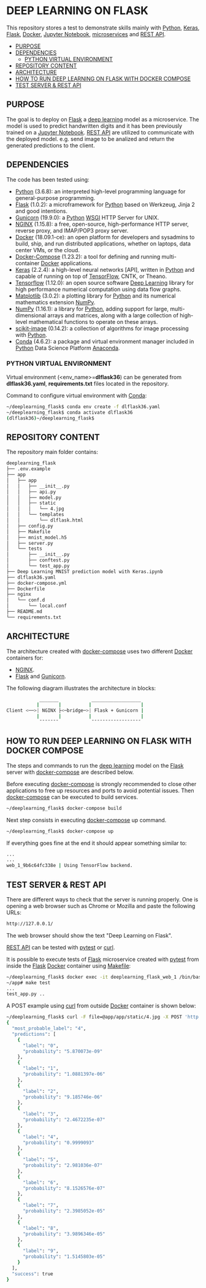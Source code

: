 # DEEP LEARNING ON FLASK <!-- omit in toc -->

This repository stores a test to demonstrate skills mainly with [Python], [Keras], [Flask], [Docker], [Jupyter Notebook], [microservices] and [REST API].

- [PURPOSE](#purpose)
- [DEPENDENCIES](#dependencies)
  - [PYTHON VIRTUAL ENVIRONMENT](#python-virtual-environment)
- [REPOSITORY CONTENT](#repository-content)
- [ARCHITECTURE](#architecture)
- [HOW TO RUN DEEP LEARNING ON FLASK WITH DOCKER COMPOSE](#how-to-run-deep-learning-on-flask-with-docker-compose)
- [TEST SERVER & REST API](#test-server--rest-api)

## PURPOSE

The goal is to deploy on [Flask] a [deep learning] model as a microservice. The model is used to predict handwritten digits and it has been previously trained on a [Jupyter Notebook]. [REST API] are utilized to communicate with the deployed model. e.g. send image to be analized and return the generated predictions to the client.

## DEPENDENCIES

The code has been tested using:

* [Python] (3.6.8): an interpreted high-level programming language for general-purpose programming.
* [Flask] (1.0.2): a microframework for [Python] based on Werkzeug, Jinja 2 and good intentions.
* [Gunicorn] (19.9.0): a [Python] [WSGI] HTTP Server for UNIX.
* [NGINX] (1.15.8): a free, open-source, high-performance HTTP server, reverse proxy, and IMAP/POP3 proxy server.
* [Docker] (18.09.1-ce): an open platform for developers and sysadmins to build, ship, and run distributed applications, whether on laptops, data center VMs, or the cloud.
* [Docker-Compose] (1.23.2): a tool for defining and running multi-container [Docker] applications.
* [Keras] (2.2.4): a high-level neural networks [API], written in [Python] and capable of running on top of [TensorFlow], CNTK, or Theano.
* [Tensorflow] (1.12.0): an open source software [Deep Learning] library for high performance numerical computation using data flow graphs.
* [Matplotlib] (3.0.2): a plotting library for [Python] and its numerical mathematics extension [NumPy].
* [NumPy] (1.16.1): a library for [Python], adding support for large, multi-dimensional arrays and matrices, along with a large collection of high-level mathematical functions to operate on these arrays.
* [scikit-image] (0.14.2): a collection of algorithms for image processing with [Python].
* [Conda] (4.6.2): a package and virtual environment manager included in [Python] Data Science Platform [Anaconda].

### PYTHON VIRTUAL ENVIRONMENT

Virtual environment (<env_name>=**dlflask36**) can be generated from **dlflask36.yaml**, **requirements.txt** files located in the repository.

Command to configure virtual environment with [Conda]:

```bash
~/deeplearning_flask$ conda env create -f dlflask36.yaml
~/deeplearning_flask$ conda activate dlflask36
(dlflask36)~/deeplearning_flask$
```

## REPOSITORY CONTENT

The repository main folder contains:

```bash
deeplearning_flask
├── .env.example
├── app
│   ├── app
│   │   ├── __init__.py
│   │   ├── api.py
│   │   ├── model.py
│   │   ├── static
│   │   │   └── 4.jpg
│   │   └── templates
│   │       └── dlflask.html
│   ├── config.py
│   ├── Makefile
│   ├── mnist_model.h5
│   ├── server.py
│   └── tests
│       ├── __init__.py
│       ├── conftest.py
│       └── test_app.py
├── Deep Learning MNIST prediction model with Keras.ipynb
├── dlflask36.yaml
├── docker-compose.yml
├── Dockerfile
├── nginx
│   └── conf.d
│       └── local.conf
├── README.md
└── requirements.txt
```

## ARCHITECTURE

The architecture created with [docker-compose] uses two different [Docker] containers for:

* [NGINX].
* [Flask] and [Gunicorn].

The following diagram illustrates the architecture in blocks:

```bash
            _______            __________________
           |       |          |                  |
Client <──>| NGINX ├<─bridge─>| Flask + Gunicorn |
           |       |          |                  |
            ¯¯¯¯¯¯¯            ¯¯¯¯¯¯¯¯¯¯¯¯¯¯¯¯¯¯
```

## HOW TO RUN DEEP LEARNING ON FLASK WITH DOCKER COMPOSE

The steps and commands to run the [deep learning] model on the [Flask] server with [docker-compose] are described below.

Before executing [docker-compose] is strongly recommended to close other applications to free up resources and ports to avoid potential issues. Then [docker-compose] can be executed to build services.

```bash
~/deeplearning_flask$ docker-compose build
```

Next step consists in executing [docker-compose] up command.

```bash
~/deeplearning_flask$ docker-compose up
```

If everything goes fine at the end it should appear something similar to:

```bash
...
...
web_1_9b6c64fc338e | Using TensorFlow backend.
```

## TEST SERVER & REST API

There are different ways to check that the server is running properly. One is opening a web browser such as Chrome or Mozilla and paste the following URLs:

```bash
http://127.0.0.1/
```

The web browser should show the text "Deep Learning on Flask".

[REST API] can be tested with [pytest] or [curl].

It is possible to execute tests of [Flask] microservice created with [pytest] from inside the [Flask] [Docker] container using [Makefile]:

```bash
~/deeplearning_flask$ docker exec -it deeplearning_flask_web_1 /bin/bash
~/app# make test
...
test_app.py ..                                                         [100%]
```

A POST example using [curl] from outside [Docker] container is shown below:

```bash
~/deeplearning_flask$ curl -F file=@app/app/static/4.jpg -X POST 'http://127.0.0.1/api/predictlabel'
{
  "most_probable_label": "4",
  "predictions": [
    {
      "label": "0",
      "probability": "5.870073e-09"
    },
    {
      "label": "1",
      "probability": "1.0881397e-06"
    },
    {
      "label": "2",
      "probability": "9.185746e-06"
    },
    {
      "label": "3",
      "probability": "2.4672235e-07"
    },
    {
      "label": "4",
      "probability": "0.9999093"
    },
    {
      "label": "5",
      "probability": "2.981036e-07"
    },
    {
      "label": "6",
      "probability": "8.1526576e-07"
    },
    {
      "label": "7",
      "probability": "2.3985052e-05"
    },
    {
      "label": "8",
      "probability": "3.9896346e-05"
    },
    {
      "label": "9",
      "probability": "1.5145803e-05"
    }
  ],
  "success": true
}
```

[Python]: https://www.python.org/
[Flask]: http://flask.pocoo.org/
[Gunicorn]: https://gunicorn.org/
[WSGI]: https://en.wikipedia.org/wiki/Web_Server_Gateway_Interface
[NGINX]: https://www.nginx.com/
[Docker]: https://www.docker.com/
[microservices]: https://en.wikipedia.org/wiki/Microservices
[REST API]: https://en.wikipedia.org/wiki/Representational_state_transfer
[Docker-Compose]: https://github.com/docker/compose
[Conda]: https://conda.io/docs/index.html
[Anaconda]: https://www.anaconda.com/
[Jupyter Notebook]: http://jupyter.org/
[Deep Learning]: https://en.wikipedia.org/wiki/Deep_learning
[Keras]: https://keras.io/
[Tensorflow]: https://www.tensorflow.org/
[Matplotlib]: https://matplotlib.org/
[NumPy]: http://www.numpy.org/
[scikit-image]: https://scikit-image.org/
[curl]: https://curl.haxx.se/
[pytest]: https://docs.pytest.org/en/latest/
[Makefile]: https://en.wikipedia.org/wiki/Makefile

